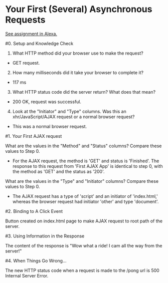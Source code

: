 # Your First (Several) Asynchronous Requests

[See assignment in Alexa.](https://alexa.bitmaker.co/cohorts/67/assignments/2055/latest)

#0. Setup and Knowledge Check

1. What HTTP method did your browser use to make the request?
- GET request.

2. How many milliseconds did it take your browser to complete it?
- 117 ms

3. What HTTP status code did the server return? What does that mean?
- 200 OK, request was successful.

4. Look at the "Initiator" and "Type" columns. Was this an xhr/JavaScript/AJAX request or a normal browser request?
- This was a normal browser request.

#1. Your First AJAX request

What are the values in the "Method" and "Status" columns? Compare these values to Step 0.
- For the AJAX request, the method is 'GET' and status is 'Finished'. The response to this request from 'First AJAX App' is identical to step 0, with the method as 'GET' and the status as '200'.

What are the values in the "Type" and "Initiator" columns? Compare these values to Step 0.
- The AJAX request has a type of 'script' and an initiator of 'index.html,' whereas the browser request had initiator 'other' and type 'document'.

#2. Binding to A Click Event

Button created on index.html page to make AJAX request to root path of the server.

#3. Using Information in the Response

The content of the response is "Wow what a ride! I cam all the way from the server!"

#4. When Things Go Wrong...

The new HTTP status code when a request is made to the /pong url is 500 Internal Server Error.
